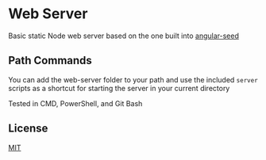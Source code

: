 Web Server
==========

Basic static Node web server based on the one built into [angular-seed](https://github.com/angular/angular-seed)

Path Commands
-------------

You can add the web-server folder to your path and use the included `server` scripts as a shortcut for starting the server in your current directory 

Tested in CMD, PowerShell, and Git Bash

License
-------

[MIT](LICENSE)
